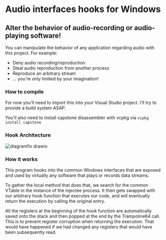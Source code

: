 # Audio interfaces hooks for Windows 

## Alter the behavior of audio-recording or audio-playing software!

You can manipulate the behavior of any application regarding audio with this project.
For example:
* Deny audio recording/reproduction
* Steal audio reproduction from another process
* Reproduce an arbitrary stream
* ... you're only limited by your imagination!

### How to compile
For now you'll need to import this into your Visual Studio project. I'll try to provide a build system ASAP.

You'll also need to install capstone disassembler with vcpkg via
``vcpkg install capstone``

### Hook Architecture
![diagramfix drawio](https://github.com/user-attachments/assets/ec34a47f-762d-4c7a-89b5-9252b8c7f1d8)

### How it works
This program hooks into the common Windows interfaces that are exposed and used by virtually any software that plays or records data streams.

To gather the local method that does that, we search
for the common VTable in the instance of the injectee process. It then gets swapped with our arbitrary hook function that executes our code, and will eventually return the execution by calling the original entry.

All the registers at the beginning of the hook function are automatically saved onto the stack and then popped at the end by the Trampoline64 call. This is to prevent register corruption when returning the execution. That would have happened if we had changed any registers that would have been subsequently read.
